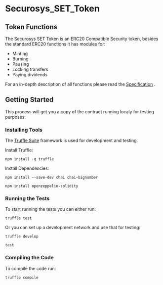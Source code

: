 # Securosys_SET_Token

## Token Functions
The Securosys SET Token is an ERC20 Compatible Security token, besides the standard ERC20 functions it has modules for:
* Minting
* Burning
* Pausing
* Locking transfers
* Paying dividends

For an in-depth description of all functions please read the [Specification](https://github.com/BlockchainValleyVentures/Securosys_SET_Token/blob/master/SET_Token/specification/setToken.pdf) .

## Getting Started
This process will get you a copy of the contract running localy for testing purposes:

### Installing Tools
The [Truffle Suite](https://truffleframework.com/) framework is used for development and testing.

Install Truffle:
```
npm install -g truffle
```
Install Dependencies:
```
npm install --save-dev chai chai-bignumber
```
```
npm install openzeppelin-solidity
```

### Running the Tests
To start running the tests you can either run:
```
truffle test
```
Or you can set up a development network and use that for testing:
```
truffle develop
```
```
test
```

### Compiling the Code
To compile the code run:
```
truffle compile
```




